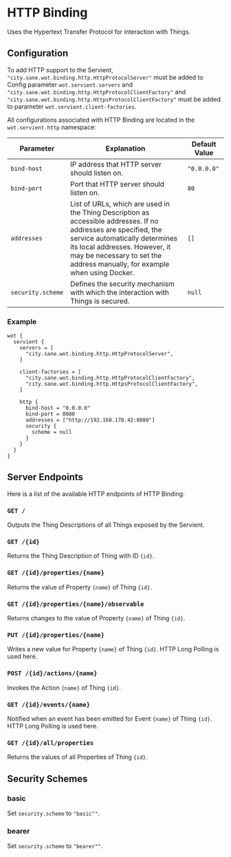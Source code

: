 # HTTP Binding

Uses the Hypertext Transfer Protocol for interaction with Things.

## Configuration

To add HTTP support to the Servient, `"city.sane.wot.binding.http.HttpProtocolServer"` must be added to Config parameter `wot.servient.servers` and
`"city.sane.wot.binding.http.HttpProtocolClientFactory"` and `"city.sane.wot.binding.http.HttpsProtocolClientFactory"` must be added to parameter
`wot.servient.client-factories`.

All configurations associated with HTTP Binding are located in the `wot.servient.http` namespace:

| Parameter         | Explanation  | Default Value |
|-------------------|---------------|---------------|
| `bind-host`       | IP address that HTTP server should listen on. | `"0.0.0.0"`
| `bind-port`       | Port that HTTP server should listen on. | `80` |
| `addresses`       | List of URLs, which are used in the Thing Description as accessible addresses. If no addresses are specified, the service automatically determines its local addresses. However, it may be necessary to set the address manually, for example when using Docker. | `[]` |
| `security.scheme` | Defines the security mechanism with which the interaction with Things is secured. | `null` |

### Example
```hocon
wot {
  servient {
    servers = [
      "city.sane.wot.binding.http.HttpProtocolServer",
    ]

    client-factories = [
      "city.sane.wot.binding.http.HttpProtocolClientFactory",
      "city.sane.wot.binding.http.HttpsProtocolClientFactory",
    ]

    http {
      bind-host = "0.0.0.0"
      bind-port = 8080
      addresses = ["http://192.168.178.42:8080"]
      security {
        scheme = null
      }
    }
  }
}
```

## Server Endpoints

Here is a list of the available HTTP endpoints of HTTP Binding:

### `GET /`

Outputs the Thing Descriptions of all Things exposed by the Servient.

### `GET /{id}`

Returns the Thing Description of Thing with ID `{id}`.

### `GET /{id}/properties/{name}`

Returns the value of Property `{name}` of Thing `{id}`.

### `GET /{id}/properties/{name}/observable`

Returns changes to the value of Property `{name}` of Thing `{id}`.

### `PUT /{id}/properties/{name}`

Writes a new value for Property `{name}` of Thing `{id}`.
HTTP Long Polling is used here.

### `POST /{id}/actions/{name}`

Invokes the Action `{name}` of Thing `{id}`.

### `GET /{id}/events/{name}`

Notified when an event has been emitted for Event `{name}` of Thing `{id}`.
HTTP Long Polling is used here.

### `GET /{id}/all/properties`

Returns the values of all Properties of Thing `{id}`.

## Security Schemes

### basic
Set `security.scheme` to `"basic""`.

### bearer
Set `security.scheme` to `"bearer""`.